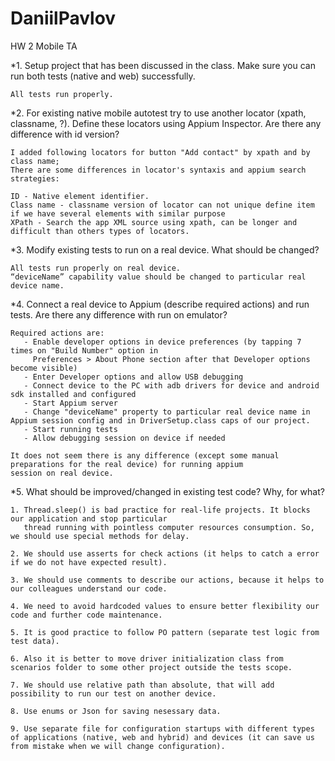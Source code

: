 # DaniilPavlov
HW 2 Mobile TA

*1.	Setup project that has been discussed in the class. Make sure you can run both tests (native and web) successfully.
    
    All tests run properly.

*2.	For existing native mobile autotest try to use another locator (xpath, classname, ?). Define these locators using
Appium Inspector. Are there any difference with id version?
   
    I added following locators for button "Add contact" by xpath and by class name;
    There are some differences in locator's syntaxis and appium search strategies:
    
    ID - Native element identifier.
    Class name - classname version of locator can not unique define item if we have several elements with similar purpose
    XPath - Search the app XML source using xpath, can be longer and difficult than others types of locators.

*3.	Modify existing tests to run on a real device. What should be changed? 

    All tests run properly on real device.
    “deviceName” capability value should be changed to particular real device name.

*4.	Connect a real device to Appium (describe required actions) and run tests. Are there any difference with run on emulator?
    
    Required actions are:
       - Enable developer options in device preferences (by tapping 7 times on "Build Number" option in
         Preferences > About Phone section after that Developer options become visible)
       - Enter Developer options and allow USB debugging
       - Connect device to the PC with adb drivers for device and android sdk installed and configured
       - Start Appium server
       - Change "deviceName" property to particular real device name in Appium session config and in DriverSetup.class caps of our project.
       - Start running tests
       - Allow debugging session on device if needed
       
    It does not seem there is any difference (except some manual preparations for the real device) for running appium
    session on real device.

*5.	What should be improved/changed in existing test code? Why, for what?
    
    1. Thread.sleep() is bad practice for real-life projects. It blocks our application and stop particular
       thread running with pointless computer resources consumption. So, we should use special methods for delay.

    2. We should use asserts for check actions (it helps to catch a error if we do not have expected result).

    3. We should use comments to describe our actions, because it helps to our сolleagues understand our code.

    4. We need to avoid hardcoded values to ensure better flexibility our code and further code maintenance.
    
    5. It is good practice to follow PO pattern (separate test logic from test data).
    
    6. Also it is better to move driver initialization class from scenarios folder to some other project outside the tests scope.
    
    7. We should use relative path than absolute, that will add possibility to run our test on another device.

    8. Use enums or Json for saving nesessary data.

    9. Use separate file for configuration startups with different types of applications (native, web and hybrid) and devices (it can save us from mistake when we will change configuration).


 

